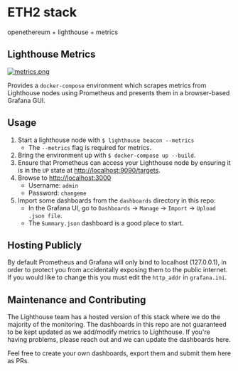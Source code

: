 # ETH2 stack

openethereum + lighthouse + metrics

## Lighthouse Metrics

[![metrics.png](https://i.postimg.cc/Jh7rxtgp/metrics.png)](https://postimg.cc/4YMRN4Xc)

Provides a `docker-compose` environment which scrapes metrics from Lighthouse
nodes using Prometheus and presents them in a browser-based Grafana GUI.


## Usage

1. Start a lighthouse node with `$ lighthouse beacon --metrics`
    - The `--metrics` flag is required for metrics.
1. Bring the environment up with `$ docker-compose up --build`.
1. Ensure that Prometheus can access your Lighthouse node by ensuring it is in
   the `UP` state at [http://localhost:9090/targets](http://localhost:9090/targets).
1. Browse to [http://localhost:3000](http://localhost:3000)
    - Username: `admin`
    - Password: `changeme`
1. Import some dashboards from the `dashboards` directory in this repo:
    - In the Grafana UI, go to `Dashboards` -> `Manage` -> `Import` -> `Upload .json file`.
    - The `Summary.json` dashboard is a good place to start.

## Hosting Publicly

By default Prometheus and Grafana will only bind to localhost (127.0.0.1), in
order to protect you from accidentally exposing them to the public internet. If
you would like to change this you must edit the `http_addr` in `grafana.ini`.

## Maintenance and Contributing

The Lighthouse team has a hosted version of this stack where we do the
majority of the monitoring. The dashboards in this repo are not guaranteed to
be kept updated as we add/modify metrics to Lighthouse. If you're having
problems, please reach out and we can update the dashboards here.

Feel free to create your own dashboards, export them and submit them here as
PRs.
